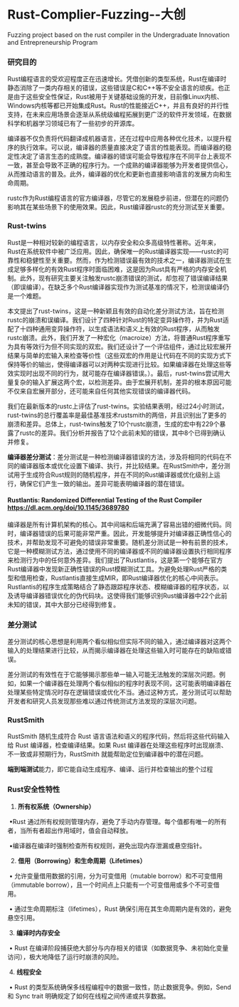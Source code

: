 # Rust-Complier-Fuzzing--大创
Fuzzing project based on the rust compiler in the Undergraduate Innovation and Entrepreneurship Program
### 研究目的

Rust编程语言的受欢迎程度正在迅速增长。凭借创新的类型系统，Rust在编译时静态消除了一类内存相关的错误，这些错误是C和C++等不安全语言的顽疾。也正是由于这些安全性保证，Rust被用于关键基础设施的开发，目前像Linux内核、Windows内核等都已开始集成Rust。Rust的性能接近C++，并且有良好的并行性支持，在未来应用场景会逐渐从系统级编程拓展到更广泛的软件开发领域，在数据科学和机器学习领域已有了一些初步的开源库。

编译器不仅负责将代码翻译成机器语言，还在过程中应用各种优化技术，以提升程序的执行效率。可以说，编译器的质量直接决定了语言的性能表现。而编译器的稳定性决定了语言生态的成熟度。编译器的错误可能会导致程序在不同平台上表现不一致，甚至会导致不正确的程序行为。一个成熟的编译器能够为开发者提供信心，从而推动语言的普及。此外，编译器的优化和更新也直接影响语言的发展方向和生命周期。

rustc作为Rust编程语言的官方编译器，尽管它的发展稳步前进，但潜在的问题仍影响其在某些场景下的使用效果。因此，Rust编译器rustc的充分测试至关重要。



### Rust-twins

Rust是一种相对较新的编程语言，以内存安全和众多高级特性著称。近年来，Rust在系统软件中被广泛应用。因此，确保唯一的Rust编译器实现——rustc的可靠性和稳健性至关重要。然而，作为检测错误最有效的技术之一，编译器测试在生成足够多样化的有效Rust程序时面临困难，这是因为Rust具有严格的内存安全机制。此外，现有研究主要关注触发rustc崩溃错误的测试，却忽视了错误编译结果（即误编译）。在缺乏多个Rust编译器实现作为测试基准的情况下，检测误编译仍是一个难题。

本文提出了rust-twins，这是一种新颖且有效的自动化差分测试方法，旨在检测rustc的崩溃和误编译。我们设计了四种针对Rust的特定变异操作符，并为Rust适配了十四种通用变异操作符，以生成语法和语义上有效的Rust程序，从而触发rustc崩溃。此外，我们开发了一种宏化（macroize）方法，将普通Rust程序重写为具有等效行为但不同实现的双宏。我们还设计了一个评估组件，通过比较宏展开结果与简单的宏输入来检查等价性（这些双宏的作用是让代码在不同的实现方式下保持等价的输出，使得编译器可以对两种实现进行比较。如果编译器在处理这些等效实现时出现不同的行为，就可能存在编译器错误。）。最后，rust-twins尝试用大量复杂的输入扩展这两个宏，以检测差异。由于宏展开机制，差异的根本原因可能不仅来自宏展开部分，还可能来自任何其他实现错误的编译器代码。

我们在最新版本的rustc上评估了rust-twins。实验结果表明，经过24小时测试，rust-twins的总行覆盖率是最佳基准技术rustsmith的两倍，并且识别出了更多的崩溃和差异。总体上，rust-twins触发了10个rustc崩溃，生成的宏中有229个暴露了rustc的差异。我们分析并报告了12个此前未知的错误，其中8个已得到确认并修复。



**编译器差分测试**：差分测试是一种检测编译器错误的方法，涉及将相同的代码在不同的编译器版本或优化设置下编译、执行，并比较结果。在RustSmith中，差分测试用于生成符合Rust规则的随机程序，并在不同的Rust编译器或优化级别上运行，确保它们产生一致的输出。差异可能表明编译器的潜在错误。



#### Rustlantis: Randomized Differential Testing of the Rust Compiler https://dl.acm.org/doi/10.1145/3689780

编译器是所有计算机架构的核心。其中间端和后端充满了容易出错的细微代码。同时，编译器错误的后果可能非常严重。因此，开发能够提升对编译器正确性信心的技术，并帮助发现不可避免的错误非常重要。随机差分测试是一种有前景的技术，它是一种模糊测试方法，通过使用不同的编译器或不同的编译器设置执行相同程序来检测行为中的任何意外差异。我们提出了Rustlantis，这是第一个能够在官方Rust编译器中发现新正确性错误的Rust模糊测试工具。为避免处理Rust严格的类型和借用检查，Rustlantis直接生成MIR，即Rust编译器优化的核心中间表示。Rustlantis的程序生成策略结合了静态跟踪程序状态、模糊编译器的程序状态，以及诱导编译器错误优化的伪代码块。这使得我们能够识别Rust编译器中22个此前未知的错误，其中大部分已经得到修复。

### 差分测试

差分测试的核心思想是利用两个看似相似但实际不同的输入，通过编译器对这两个输入的处理结果进行比较，从而揭示编译器在处理这些输入时可能存在的缺陷或错误。

差分测试的有效性在于它能够揭示那些单一输入可能无法触发的深层次问题。例如，如果一个编译器在处理两个看似相似的程序时表现不同，这可能表明编译器在处理某些特定情况时存在逻辑错误或优化不当。通过这种方式，差分测试可以帮助开发者和研究人员发现那些难以通过传统测试方法发现的深层次问题。

### RustSmith

RustSmith 随机生成符合 Rust 语言语法和语义的程序代码，然后将这些代码输入给 Rust 编译器，检查编译结果。如果 Rust 编译器在处理这些程序时出现崩溃、不一致或非预期行为，RustSmith 就能帮助定位到编译器中的潜在问题。

**端到端测试**能力，即它能自动生成程序、编译、运行并检查输出的整个过程





### Rust安全性特性

1. **所有权系统（Ownership）**

​	•Rust 通过所有权规则管理内存，避免了手动内存管理。每个值都有唯一的所有者，当所有者超出作用域时，值会自动释放。

​	•编译器在编译时强制检查所有权规则，避免出现内存泄漏或悬空指针。

2. **借用（Borrowing）和生命周期（Lifetimes）**

​	•	允许变量借用数据的引用，分为可变借用（mutable borrow）和不可变借用（immutable borrow），且一个时间点上只能有一个可变借用或多个不可变借用。

​	•	通过生命周期标注（lifetimes），Rust 确保引用在其生命周期内是有效的，避免悬空引用。

​	3.	**编译时内存安全**

​	•	Rust 在编译阶段捕获绝大部分与内存相关的错误（如数据竞争、未初始化变量访问），极大地降低了运行时崩溃的风险。

​	4.	**线程安全**

​	•	Rust 的类型系统确保多线程编程中的数据一致性，防止数据竞争。例如，Send 和 Sync trait 明确规定了如何在线程之间传递或共享数据。
